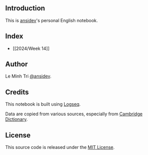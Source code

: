 ## Introduction

This is [ansidev](https://github.com/ansidev)'s personal English notebook.
## Index

- [[2024/Week 14]]

## Author

Le Minh Tri [@ansidev](https://ansidev.xyz/about).

## Credits

This notebook is built using [Logseq](https://logseq.com/).

Data are copied from various sources, especially from [Cambridge Dictionary](https://dictionary.cambridge.org/).

## License

This source code is released under the [MIT License](./LICENSE).
